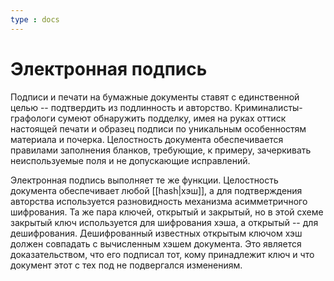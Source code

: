 ```yaml
---
type : docs
---
```


# Электронная подпись

Подписи и печати на бумажные документы ставят с единственной целью -- подтвердить из подлинность и авторство. Криминалисты-графологи сумеют обнаружить подделку, имея на руках оттиск настоящей печати и образец подписи по уникальным особенностям материала и почерка. Целостность документа обеспечивается правилами заполнения бланков, требующие, к примеру, зачеркивать неиспользуемые поля и не допускающие исправлений.

Электронная подпись выполняет те же функции. Целостность документа обеспечивает любой [[hash|хэш]], а для подтверждения авторства используется разновидность механизма асимметричного шифрования. Та же пара ключей, открытый и закрытый, но в этой схеме закрытый ключ используется для шифрования хэша, а открытый -- для дешифрования. Дешифрованный известных открытым ключом хэш должен совпадать с вычисленным хэшем документа. Это является доказательством, что его подписал тот, кому принадлежит ключ и что документ этот с тех под не подвергался изменениям.